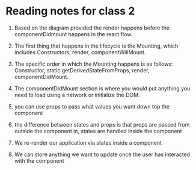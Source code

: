 # Reading notes for class 2

1. Based on the diagram provided the render happens before the componentDidmount happens in the react flow.

2. The first thing that happens in the lifecycle is the Mounting, which includes Constructors, render, componentWillMount.

3. The specific order in which the Mounting happens is as follows: Constructor, static getDerivedStateFromProps, render, componentDidMount.

4. The componentDidMount section is where you would put anything you need to load using a network or initialize the DOM.

5. you can use props to pass what values you want down top the component

6. the difference between states and props is that props are passed from outside the component in, states are handled inside the component

7. We re-render our application via states inside a component

8. We can store anything we want to update once the user has interacted with the component